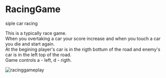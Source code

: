# RacingGame
siple car racing 

This is a typically race game.\
When  you overtaking a car your score increase and when you touch a car you die and start again.\
At the begining player's car is in the rigth bottum of the road and enemy's car is in the left top of the road.\
Game controls a - left, d - rigth.

![racinggameplay](https://user-images.githubusercontent.com/30271681/41016236-c0edfdcc-6956-11e8-883a-87db110c3265.png)
